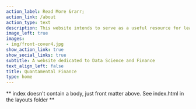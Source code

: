 ```yaml
---
action_label: Read More &rarr;
action_link: /about
action_type: text
description: This website intends to serve as a useful resource for learning quantitative finance and data science tools using R and Python.
image_left: true
images:
- img/front-cover4.jpg
show_action_link: true
show_social_links: true
subtitle: A website dedicated to Data Science and Finance
text_align_left: false
title: Quantamental Finance
type: home
---
```


** index doesn't contain a body, just front matter above.
See index.html in the layouts folder **
